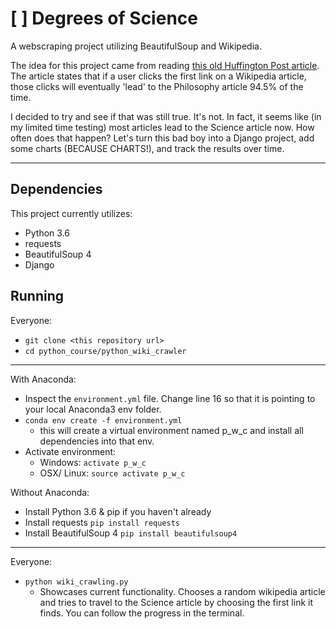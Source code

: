 # [ ] Degrees of Science

A webscraping project utilizing BeautifulSoup and Wikipedia. 

The idea for this project came from reading [this old Huffington Post article](http://www.huffingtonpost.com/2011/11/14/wikipedia-philosophy_n_1093460.html). The article states that if a user clicks the first link on a Wikipedia article, those clicks will eventually 'lead' to the Philosophy article 94.5% of the time.

I decided to try and see if that was still true. It's not. In fact, it seems like (in my limited time testing) most articles lead to the Science article now. How often does that happen? Let's turn this bad boy into a Django project, add some charts (BECAUSE CHARTS!), and track the results over time. 

---

## Dependencies
This project currently utilizes:
* Python 3.6
* requests 
* BeautifulSoup 4 
* Django 

## Running
Everyone:
 * ```git clone <this repository url>```
 * ```cd python_course/python_wiki_crawler```
 ---
 With Anaconda: 
 * Inspect the ```environment.yml``` file. Change line 16 so that it is pointing to your local Anaconda3 env folder.
 * ```conda env create -f environment.yml```
    * this will create a virtual environment named p_w_c and install all dependencies into that env.
 * Activate environment:
    * Windows: ```activate p_w_c```
    * OSX/ Linux: ```source activate p_w_c```
 
 Without Anaconda:
 * Install Python 3.6 & pip if you haven't already
 * Install requests ```pip install requests```
 * Install BeautifulSoup 4 ```pip install beautifulsoup4```
 ---
 Everyone:
 * ```python wiki_crawling.py```
    * Showcases current functionality. Chooses a random wikipedia article and tries to travel to the Science article by choosing the first link it finds. You can follow the progress in the terminal.  
 
 
 
